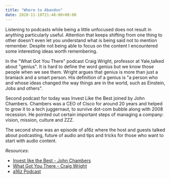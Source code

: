 ```yaml
---
title: "Where to Abandon"
date: 2020-11-10T21:48:00+08:00
---
```

Listening to podcasts while being a little unfocused does not result in anything particularly useful. Attention that keeps shifting from one thing to other doesn't even let you understand what is being said not to mention remember. Despite not being able to focus on the content I encountered some interesting ideas worth remembering.

In the "What Got You There" podcast Craig Wright, professor at Yale,talked about "genius". It is hard to define the word genius but we know those people when we see them. Wright argues that genius is more than just a braniack and a smart person. His definition of a genius is "a person who and whose ideas changed the way things are in the world, such as Einstein, Jobs and others". 

Second podcast for today was Invest Like the Best joined by John Chambers. Chambers was a CEO of Cisco for around 20 years and helped to grow it to a tech juggernaut, to survive dot-com bubble along with 2008 recession. He pointed out certain important steps of managing a company: vision, mission, culture and ZZZ. 

The second show was an episode of a16z where the host and guests talked about podcasting, future of audio and tips and tricks for those who want to start with audio content. 

*Resources*:

- [Invest like the Best - John Chambers](https://open.spotify.com/episode/1Pn6PxvhmRr76P4Wu5yXnG?si=KdQNUOiETt2kMWeUV8wI_w)
- [What Got You There - Craig Wright](https://open.spotify.com/episode/5LgQVyfjw9yjfmDfX4L7oW?si=wxD4Ii5CRO-FbdT6I6Fbew)
- [a16z Podcast](https://open.spotify.com/episode/1xTPpRWw6qrQ5KwXEqTLh4?si=AsNGgqUIRSq4D7WBnMMSTg)
